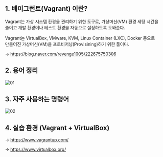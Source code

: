 ## 1. 베이그런트(Vagrant) 이란?

Vagrant는 가상 시스템 환경을 관리하기 위한 도구로, 가상머신(VM) 환경 세팅 시간을 줄이고 개발 환경이나 테스트 환경을 자동으로 설정하도록 도와준다.

Vagrant는 VirtualBox, VMware, KVM, Linux Container (LXC), Docker 등으로 만들어진 가상머신(VM)을 프로비저닝(Provisining)하기 위한 툴이다.

-> https://blog.naver.com/revenge1005/222675750306


## 2. 용어 정리

![01](https://user-images.githubusercontent.com/42735894/173550202-2411669f-745e-4f17-aa1f-c7004d03bcba.PNG)


## 3. 자주 사용하는 명령어

![02](https://user-images.githubusercontent.com/42735894/173550221-e75c8239-7c83-485c-b98e-d98e4afd5cab.PNG)


## 4. 실습 환경 (Vagrant + VirtualBox) 

-> https://www.vagrantup.com/

-> https://www.virtualbox.org/